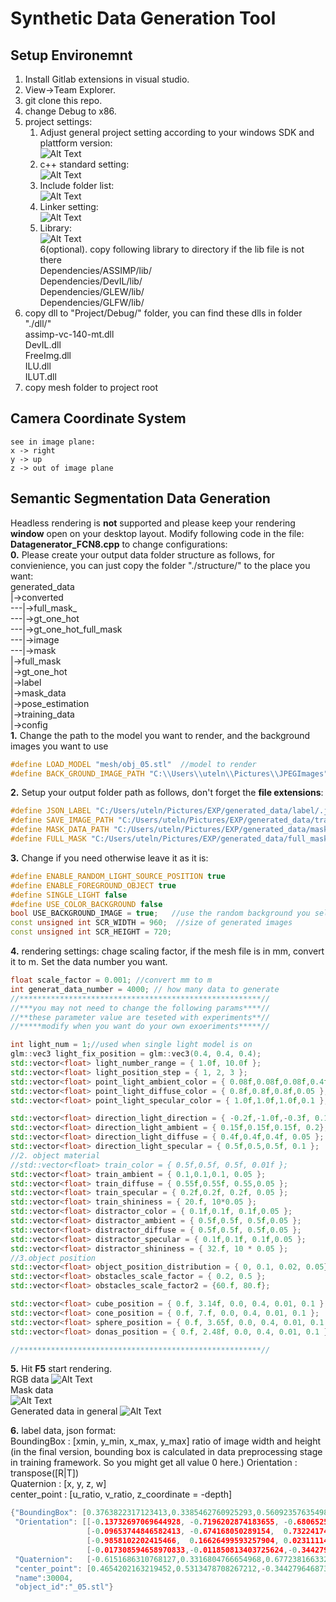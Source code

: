 # Synthetic Data Generation Tool

## Setup Environemnt
1. Install Gitlab extensions in visual studio.
2. View->Team Explorer.
3. git clone this repo.
4. change Debug to x86.
5. project settings: <br />
    1. Adjust general project setting according to your windows SDK and plattform version: <br />
	![Alt Text](OPENGL/read_me/general_setting.png) <br />
    2. c++ standard setting: <br />
	![Alt Text](OPENGL/read_me/cpp_setting.png) <br />    
	3. Include folder list: <br />
	![Alt Text](OPENGL/read_me/include_list.png) <br />
	4. Linker setting: <br />
    ![Alt Text](OPENGL/read_me/linker.png) <br />
	5. Library: <br />
    ![Alt Text](OPENGL/read_me/lib.png) <br />
6(optional). copy following library to directory if the lib file is not there<br />
	Dependencies/ASSIMP/lib/<br />
	Dependencies/DevIL/lib/<br />
	Dependencies/GLEW/lib/<br />
	Dependencies/GLFW/lib/<br />
7. copy dll to "Project/Debug/" folder, you can find these dlls in folder "./dll/" <br />
	assimp-vc-140-mt.dll<br />
	DevIL.dll<br />
	FreeImg.dll<br />
	ILU.dll<br />
	ILUT.dll<br />
8. copy mesh folder to project root


## Camera Coordinate System
    see in image plane:
    x -> right
    y -> up
    z -> out of image plane

## Semantic Segmentation Data Generation
Headless rendering is <b>not</b> supported and please keep your rendering <b>window</b> open on your desktop layout.
Modify following code in the file: <b>Datagenerator_FCN8.cpp</b> to change configurations:<br />
<b>0.</b> Please create your output data folder structure as follows, for convienience, you can just copy the folder "./structure/" to the place you want:<br />
generated_data<br />
|->converted<br />
---|->full_mask_<br />
---|->gt_one_hot<br />
---|->gt_one_hot_full_mask<br />
---|->image<br />
---|->mask<br />
|->full_mask<br />
|->gt_one_hot<br />
|->label<br />
|->mask_data<br />
|->pose_estimation<br />
|->training_data<br />
|->config<br />
<b>1.</b> Change the path to the model you want to render, and the background images you want to use<br />
```cpp
#define LOAD_MODEL "mesh/obj_05.stl"  //model to render
#define BACK_GROUND_IMAGE_PATH "C:\\Users\\uteln\\Pictures\\JPEGImages" //background images
```
<b>2.</b> Setup your output folder path as follows, don't forget the <b>file extensions</b>:<br />
```cpp
#define JSON_LABEL "C:/Users/uteln/Pictures/EXP/generated_data/label/.json"
#define SAVE_IMAGE_PATH "C:/Users/uteln/Pictures/EXP/generated_data/training_data/.jpg"  
#define MASK_DATA_PATH "C:/Users/uteln/Pictures/EXP/generated_data/mask_data/.jpg"
#define FULL_MASK "C:/Users/uteln/Pictures/EXP/generated_data/full_mask/.jpg"
```
<b>3.</b> Change if you need otherwise leave it as it is:<br />
```cpp
#define ENABLE_RANDOM_LIGHT_SOURCE_POSITION true
#define ENABLE_FOREGROUND_OBJECT true
#define SINGLE_LIGHT false
#define USE_COLOR_BACKGROUND false
bool USE_BACKGROUND_IMAGE = true;   //use the random background you select
const unsigned int SCR_WIDTH = 960;  //size of generated images
const unsigned int SCR_HEIGHT = 720;
```
<b>4.</b> rendering settings: chage scaling factor, if the mesh file is in mm, convert it to m. Set the data number you want.
```cpp
float scale_factor = 0.001; //convert mm to m
int generat_data_number = 4000; // how many data to generate
//******************************************************//
//***you may not need to change the following params****//
//**these parameter value are teseted with experiments**//
//*****modify when you want do your own exoeriments*****//

int light_num = 1;//used when single light model is on
glm::vec3 light_fix_position = glm::vec3(0.4, 0.4, 0.4);
std::vector<float> light_number_range = { 1.0f, 10.0f };					//minimum	maximum
std::vector<float> light_position_step = { 1, 2, 3 };						//step_number, step_size, x,y,z min=-step_size and max=step_size
std::vector<float> point_light_ambient_color = { 0.08f,0.08f,0.08f,0.4f };  //r mean, g mean, b mean, standard deviation
std::vector<float> point_light_diffuse_color = { 0.8f,0.8f,0.8f,0.05 };	   //r mean, g mean, b mean, standard deviation
std::vector<float> point_light_specular_color = { 1.0f,1.0f,1.0f,0.1 };     //r mean, g mean, b mean, standard deviation

std::vector<float> direction_light_direction = { -0.2f,-1.0f,-0.3f, 0.1 }; //x mean, y mean, z mean, standard deviation(uniform distribution is beeter)
std::vector<float> direction_light_ambient = { 0.15f,0.15f,0.15f, 0.2};    //r mean, g mean, b mean, standard deviation
std::vector<float> direction_light_diffuse = { 0.4f,0.4f,0.4f, 0.05 };     //r mean, g mean, b mean, standard deviation
std::vector<float> direction_light_specular = { 0.5f,0.5,0.5f, 0.1 };      //r mean, g mean, b mean, standard deviation
//2. object material	
//std::vector<float> train_color = { 0.5f,0.5f, 0.5f, 0.01f };             //r mean, g mean, b mean, standard deviation
std::vector<float> train_ambient = { 0.1,0.1,0.1, 0.05 };		             //r mean, g mean, b mean, standard deviation
std::vector<float> train_diffuse = { 0.55f,0.55f, 0.55,0.05 };             //r mean, g mean, b mean, standard deviation
std::vector<float> train_specular = { 0.2f,0.2f, 0.2f, 0.05 };             //r mean, g mean, b mean, standard deviation
std::vector<float> train_shininess = { 20.f, 10*0.05 };					  //mean, standard deviation
std::vector<float> distractor_color = { 0.1f,0.1f, 0.1f,0.05 };            //r mean, g mean, b mean, standard deviation
std::vector<float> distractor_ambient = { 0.5f,0.5f, 0.5f,0.05 };          //r mean, g mean, b mean, standard deviation
std::vector<float> distractor_diffuse = { 0.5f,0.5f, 0.5f,0.05 };          //r mean, g mean, b mean, standard deviation
std::vector<float> distractor_specular = { 0.1f,0.1f, 0.1f,0.05 };         //r mean, g mean, b mean, standard deviation
std::vector<float> distractor_shininess = { 32.f, 10 * 0.05 };             //mean standard deviation
//3.object position
std::vector<float> object_position_distribution = { 0, 0.1, 0.02, 0.05};	//xy_mean, z_mean, xy_sigma, z_sigma
std::vector<float> obstacles_scale_factor = { 0.2, 0.5 };				    //minimum maximum
std::vector<float> obstacles_scale_factor2 = {60.f, 80.f};                //minimum maximum

std::vector<float> cube_position = { 0.f, 3.14f, 0.0, 0.4, 0.01, 0.1 };		//angle min,max, traslation xy_mean, z_mean, xy_sigma, z_sigma	
std::vector<float> cone_position = { 0.f, 7.f, 0.0, 0.4, 0.01, 0.1 };        //angle min,max, traslation xy_mean, z_mean, xy_sigma, z_sigma	
std::vector<float> sphere_position = { 0.f, 3.65f, 0.0, 0.4, 0.01, 0.1 };    //angle min,max, traslation xy_mean, z_mean, xy_sigma, z_sigma	
std::vector<float> donas_position = { 0.f, 2.48f, 0.0, 0.4, 0.01, 0.1 };     //angle min,max, traslation xy_mean, z_mean, xy_sigma, z_sigma	

//******************************************************//
```

<b>5.</b> Hit <b>F5</b> start rendering.<br />
RGB data
![Alt Text](OPENGL/read_me/RGB.gif) <br />
Mask data    
![Alt Text](OPENGL/read_me/Mask.gif) <br />
Generated data in general
![Alt Text](OPENGL/read_me/generated_data_folder.png) <br />

<b>6.</b> label data, json format: <br />
    BoundingBox : [xmin, y_min, x_max, y_max]  ratio of image width and height<br />
    (in the final version, bounding box is calculated in data preprocessing stage in training framework. So you might get all value 0 here.)
    Orientation : transpose([R|T]) <br />
    Quaternion : [x, y, z, w] <br />
    center_point : [u_ratio, v_ratio, z_coordinate = -depth] <br />
```c++
{"BoundingBox": [0.3763822317123413,0.3385462760925293,0.5609235763549805,0.7096770405769348],
 "Orientation": [[-0.13732697069644928, -0.7196202874183655, -0.6806525588035583,0.0],
                 [-0.09653744846582413, -0.674168050289154,  0.7322417497634888,0.0],
                 [-0.9858102202415466,  0.16626499593257904, 0.023111144080758095,0.0],
                 [-0.017308594658970833,-0.011850813403725624,-0.3442796468734741,1.0]],
 "Quaternion":   [-0.6151686310768127,0.3316804766654968,0.6772381663322449,0.23000875115394592],
 "center_point": [0.4654202163219452,0.5313478708267212,-0.3442796468734741],
 "name":30004,
 "object_id":"_05.stl"}

```
